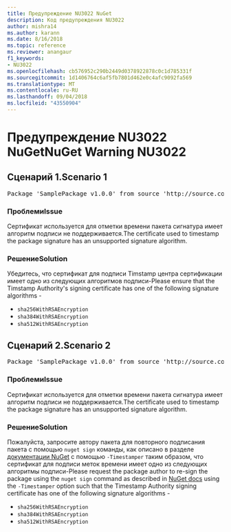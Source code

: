 ```yaml
---
title: Предупреждение NU3022 NuGet
description: Код предупреждения NU3022
author: mishra14
ms.author: karann
ms.date: 8/16/2018
ms.topic: reference
ms.reviewer: anangaur
f1_keywords:
- NU3022
ms.openlocfilehash: cb576952c290b2449d0378922878c0c1d785331f
ms.sourcegitcommit: 1d1406764c6af5fb7801d462e0c4afc9092fa569
ms.translationtype: MT
ms.contentlocale: ru-RU
ms.lasthandoff: 09/04/2018
ms.locfileid: "43550904"
---
```

# <a name="nuget-warning-nu3022"></a><span data-ttu-id="daf79-103">Предупреждение NU3022 NuGet</span><span class="sxs-lookup"><span data-stu-id="daf79-103">NuGet Warning NU3022</span></span>

## <a name="scenario-1"></a><span data-ttu-id="daf79-104">Сценарий 1.</span><span class="sxs-lookup"><span data-stu-id="daf79-104">Scenario 1</span></span>

<pre>Package 'SamplePackage v1.0.0' from source 'http://source.com/index.json': The primary signature's timestamp certificate has an unsupported signature algorithm.</pre>

### <a name="issue"></a><span data-ttu-id="daf79-105">Проблеми</span><span class="sxs-lookup"><span data-stu-id="daf79-105">Issue</span></span>

<span data-ttu-id="daf79-106">Сертификат используется для отметки времени пакета сигнатура имеет алгоритм подписи не поддерживается.</span><span class="sxs-lookup"><span data-stu-id="daf79-106">The certificate used to timestamp the package signature has an unsupported signature algorithm.</span></span>


### <a name="solution"></a><span data-ttu-id="daf79-107">Решение</span><span class="sxs-lookup"><span data-stu-id="daf79-107">Solution</span></span>

<span data-ttu-id="daf79-108">Убедитесь, что сертификат для подписи Timstamp центра сертификации имеет одно из следующих алгоритмов подписи-</span><span class="sxs-lookup"><span data-stu-id="daf79-108">Please ensure that the Timstamp Authority's signing certificate has one of the following signature algorithms -</span></span> 
* `sha256WithRSAEncryption`
* `sha384WithRSAEncryption`
* `sha512WithRSAEncryption`



## <a name="scenario-2"></a><span data-ttu-id="daf79-109">Сценарий 2.</span><span class="sxs-lookup"><span data-stu-id="daf79-109">Scenario 2</span></span>

<pre>Package 'SamplePackage v1.0.0' from source 'http://source.com/index.json': The timestamp certificate has an unsupported signature algorithm (SHA1). The following algorithms are supported: SHA256RSA, SHA384RSA, SHA512RSA.</pre>

### <a name="issue"></a><span data-ttu-id="daf79-110">Проблеми</span><span class="sxs-lookup"><span data-stu-id="daf79-110">Issue</span></span>

<span data-ttu-id="daf79-111">Сертификат используется для отметки времени пакета сигнатура имеет алгоритм подписи не поддерживается.</span><span class="sxs-lookup"><span data-stu-id="daf79-111">The certificate used to timestamp the package signature has an unsupported signature algorithm.</span></span>


### <a name="solution"></a><span data-ttu-id="daf79-112">Решение</span><span class="sxs-lookup"><span data-stu-id="daf79-112">Solution</span></span>

<span data-ttu-id="daf79-113">Пожалуйста, запросите автору пакета для повторного подписания пакета с помощью `nuget sign` команды, как описано в разделе [документации NuGet](https://docs.microsoft.com/en-us/nuget/create-packages/sign-a-package) с помощью `-Timestamper` таким образом, что сертификат для подписи меток времени имеет одно из следующих алгоритмы подписи-</span><span class="sxs-lookup"><span data-stu-id="daf79-113">Please request the package author to re-sign the package using the `nuget sign` command as described in [NuGet docs](https://docs.microsoft.com/en-us/nuget/create-packages/sign-a-package) using the `-Timestamper` option such that the Timestamp Authority signing certificate has one of the following signature algorithms -</span></span>
* `sha256WithRSAEncryption`
* `sha384WithRSAEncryption`
* `sha512WithRSAEncryption`


